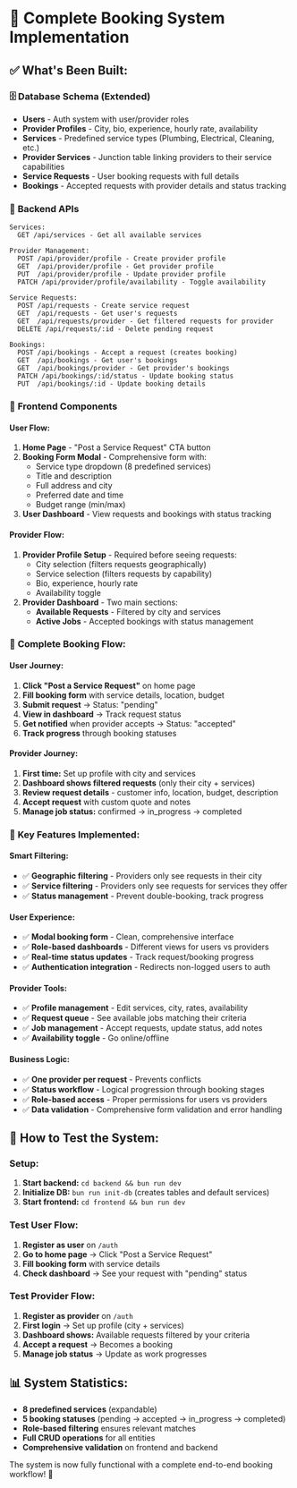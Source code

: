 # 🚀 Complete Booking System Implementation

## ✅ **What's Been Built:**

### 🗄️ **Database Schema (Extended)**

- **Users** - Auth system with user/provider roles
- **Provider Profiles** - City, bio, experience, hourly rate, availability
- **Services** - Predefined service types (Plumbing, Electrical, Cleaning, etc.)
- **Provider Services** - Junction table linking providers to their service capabilities
- **Service Requests** - User booking requests with full details
- **Bookings** - Accepted requests with provider details and status tracking

### 🔗 **Backend APIs**

```
Services:
  GET /api/services - Get all available services

Provider Management:
  POST /api/provider/profile - Create provider profile
  GET  /api/provider/profile - Get provider profile
  PUT  /api/provider/profile - Update provider profile
  PATCH /api/provider/profile/availability - Toggle availability

Service Requests:
  POST /api/requests - Create service request
  GET  /api/requests - Get user's requests
  GET  /api/requests/provider - Get filtered requests for provider
  DELETE /api/requests/:id - Delete pending request

Bookings:
  POST /api/bookings - Accept a request (creates booking)
  GET  /api/bookings - Get user's bookings
  GET  /api/bookings/provider - Get provider's bookings
  PATCH /api/bookings/:id/status - Update booking status
  PUT  /api/bookings/:id - Update booking details
```

### 🎨 **Frontend Components**

#### **User Flow:**

1. **Home Page** - "Post a Service Request" CTA button
2. **Booking Form Modal** - Comprehensive form with:
   - Service type dropdown (8 predefined services)
   - Title and description
   - Full address and city
   - Preferred date and time
   - Budget range (min/max)
3. **User Dashboard** - View requests and bookings with status tracking

#### **Provider Flow:**

1. **Provider Profile Setup** - Required before seeing requests:
   - City selection (filters requests geographically)
   - Service selection (filters requests by capability)
   - Bio, experience, hourly rate
   - Availability toggle
2. **Provider Dashboard** - Two main sections:
   - **Available Requests** - Filtered by city and services
   - **Active Jobs** - Accepted bookings with status management

### 🔄 **Complete Booking Flow:**

#### **User Journey:**

1. **Click "Post a Service Request"** on home page
2. **Fill booking form** with service details, location, budget
3. **Submit request** → Status: "pending"
4. **View in dashboard** → Track request status
5. **Get notified** when provider accepts → Status: "accepted"
6. **Track progress** through booking statuses

#### **Provider Journey:**

1. **First time:** Set up profile with city and services
2. **Dashboard shows filtered requests** (only their city + services)
3. **Review request details** - customer info, location, budget, description
4. **Accept request** with custom quote and notes
5. **Manage job status:** confirmed → in_progress → completed

### 🎯 **Key Features Implemented:**

#### **Smart Filtering:**

- ✅ **Geographic filtering** - Providers only see requests in their city
- ✅ **Service filtering** - Providers only see requests for services they offer
- ✅ **Status management** - Prevent double-booking, track progress

#### **User Experience:**

- ✅ **Modal booking form** - Clean, comprehensive interface
- ✅ **Role-based dashboards** - Different views for users vs providers
- ✅ **Real-time status updates** - Track request/booking progress
- ✅ **Authentication integration** - Redirects non-logged users to auth

#### **Provider Tools:**

- ✅ **Profile management** - Edit services, city, rates, availability
- ✅ **Request queue** - See available jobs matching their criteria
- ✅ **Job management** - Accept requests, update status, add notes
- ✅ **Availability toggle** - Go online/offline

#### **Business Logic:**

- ✅ **One provider per request** - Prevents conflicts
- ✅ **Status workflow** - Logical progression through booking stages
- ✅ **Role-based access** - Proper permissions for users vs providers
- ✅ **Data validation** - Comprehensive form validation and error handling

## 🚀 **How to Test the System:**

### **Setup:**

1. **Start backend:** `cd backend && bun run dev`
2. **Initialize DB:** `bun run init-db` (creates tables and default services)
3. **Start frontend:** `cd frontend && bun run dev`

### **Test User Flow:**

1. **Register as user** on `/auth`
2. **Go to home page** → Click "Post a Service Request"
3. **Fill booking form** with service details
4. **Check dashboard** → See your request with "pending" status

### **Test Provider Flow:**

1. **Register as provider** on `/auth`
2. **First login** → Set up profile (city + services)
3. **Dashboard shows:** Available requests filtered by your criteria
4. **Accept a request** → Becomes a booking
5. **Manage job status** → Update as work progresses

## 📊 **System Statistics:**

- **8 predefined services** (expandable)
- **5 booking statuses** (pending → accepted → in_progress → completed)
- **Role-based filtering** ensures relevant matches
- **Full CRUD operations** for all entities
- **Comprehensive validation** on frontend and backend

The system is now fully functional with a complete end-to-end booking workflow! 🎉
